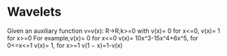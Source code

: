 # Wavelets
Given an auxiliary function v=v(x): R->R;k>=0
with v(x)= 0 for x<=0,  v(x)= 1 for x>=0
For example,v(x)= 0 for x<=0
v(x)= 10x^3-15x^4+6x^5, for 0<=x<=1
v(x)= 1, for x>=1
v(1 − x)=1-v(x)
